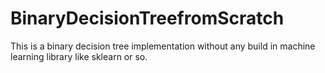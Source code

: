 # BinaryDecisionTreefromScratch
This is a binary decision tree implementation without any build in machine learning library like sklearn or so. 
